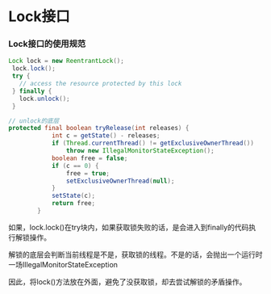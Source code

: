 # Lock接口

### Lock接口的使用规范

```java
Lock lock = new ReentrantLock();
 lock.lock();
 try {
   // access the resource protected by this lock
 } finally {
   lock.unlock();
 }

// unlock的底层
protected final boolean tryRelease(int releases) {
            int c = getState() - releases;
            if (Thread.currentThread() != getExclusiveOwnerThread())
                throw new IllegalMonitorStateException();
            boolean free = false;
            if (c == 0) {
                free = true;
                setExclusiveOwnerThread(null);
            }
            setState(c);
            return free;
        }
```

如果，lock.lock()在try块内，如果获取锁失败的话，是会进入到finally的代码执行解锁操作。

解锁的底层会判断当前线程是不是，获取锁的线程。不是的话，会抛出一个运行时一场IllegalMonitorStateException

因此，将lock()方法放在外面，避免了没获取锁，却去尝试解锁的矛盾操作。